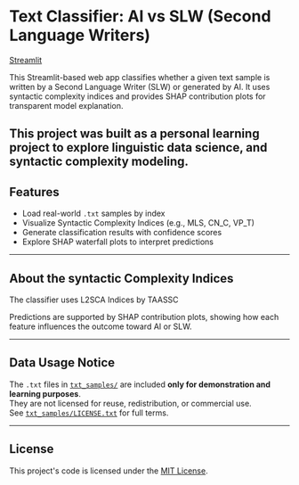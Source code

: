 # Text Classifier: AI vs SLW (Second Language Writers)

[Streamlit](https://text-classifier-cgjwcf54nng8fax4cuszie.streamlit.app/)

This Streamlit-based web app classifies whether a given text sample is written by a Second Language Writer (SLW) or generated by AI. It uses syntactic complexity indices and provides SHAP contribution plots for transparent model explanation.

This project was built as a personal learning project to explore linguistic data science, and syntactic complexity modeling.
---

## Features

- Load real-world `.txt` samples by index
- Visualize Syntactic Complexity Indices (e.g., MLS, CN_C, VP_T)
- Generate classification results with confidence scores
- Explore SHAP waterfall plots to interpret predictions

---

## About the syntactic Complexity Indices

The classifier uses L2SCA Indices by TAASSC

Predictions are supported by SHAP contribution plots, showing how each feature influences the outcome toward AI or SLW.

---

## Data Usage Notice

The `.txt` files in [`txt_samples/`](./txt_samples) are included **only for demonstration and learning purposes**.  
They are not licensed for reuse, redistribution, or commercial use.  
See [`txt_samples/LICENSE.txt`](./txt_samples/LICENSE.txt) for full terms.

---

## License

This project's code is licensed under the [MIT License](./LICENSE).

